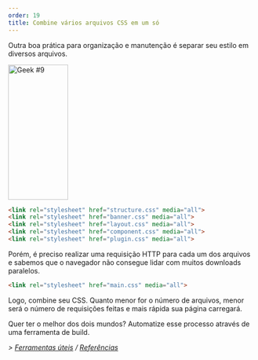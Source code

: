 ```yaml
---
order: 19
title: Combine vários arquivos CSS em um só
---
```


Outra boa prática para organização e manutenção é separar seu estilo em diversos arquivos.

<div class="img-right">
  <img id="geek-9" class="icos-geek" src="https://browserdiet.com/assets/img/9.png" alt="Geek #9" width="122" height="275" />
</div>

```html
<link rel="stylesheet" href="structure.css" media="all">
<link rel="stylesheet" href="banner.css" media="all">
<link rel="stylesheet" href="layout.css" media="all">
<link rel="stylesheet" href="component.css" media="all">
<link rel="stylesheet" href="plugin.css" media="all">
```

Porém, é preciso realizar uma requisição HTTP para cada um dos arquivos e sabemos que o navegador não consegue lidar com muitos downloads paralelos.

```html
<link rel="stylesheet" href="main.css" media="all">
```

Logo, combine seu CSS. Quanto menor for o número de arquivos, menor será o número de requisições feitas e mais rápida sua página carregará.

Quer ter o melhor dos dois mundos? Automatize esse processo através de uma ferramenta de build.

*> [Ferramentas úteis](https://github.com/zenorocha/browser-diet/wiki/Tools#wiki-combining-multiple-css-files) / [Referências](https://github.com/zenorocha/browser-diet/wiki/References#combining-multiple-css-files)*
